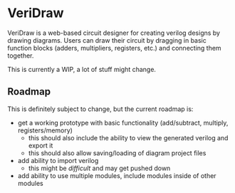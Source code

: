# VeriDraw
VeriDraw is a web-based circuit designer for creating verilog designs by drawing diagrams.
Users can draw their circuit by dragging in basic function blocks (adders, multipliers, registers, etc.) and connecting them together.

This is currently a WIP, a lot of stuff might change.

## Roadmap
This is definitely subject to change, but the current roadmap is:
- get a working prototype with basic functionality (add/subtract, multiply, registers/memory)
    - this should also include the ability to view the generated verilog and export it
    - this should also allow saving/loading of diagram project files
- add ability to import verilog
    - this might be *difficult* and may get pushed down
- add ability to use multiple modules, include modules inside of other modules
